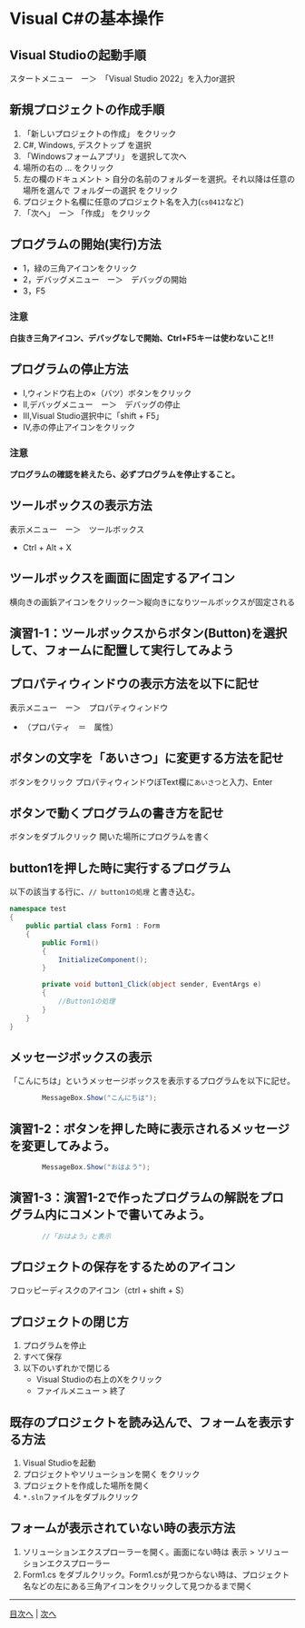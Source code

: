 # Visual C#の基本操作
## Visual Studioの起動手順

スタートメニュー　ー＞　「Visual Studio 2022」を入力or選択

## 新規プロジェクトの作成手順
1. 「新しいプロジェクトの作成」 をクリック
2. C#, Windows, デスクトップ を選択
3. 「Windowsフォームアプリ」 を選択して次へ
4. 場所の右の ... をクリック
5. 左の欄のドキュメント > 自分の名前のフォルダーを選択。それ以降は任意の場所を選んで フォルダーの選択 をクリック
6. プロジェクト名欄に任意のプロジェクト名を入力(`cs0412`など)
7. 「次へ」　ー＞ 「作成」 をクリック


## プログラムの開始(実行)方法
- 1，緑の三角アイコンをクリック
- 2，デバッグメニュー　ー＞　デバッグの開始
- 3，F5

### 注意

**白抜き三角アイコン、デバッグなしで開始、Ctrl+F5キーは使わないこと!!**

## プログラムの停止方法
- Ⅰ,ウィンドウ右上の×（バツ）ボタンをクリック
- Ⅱ,デバッグメニュー　ー＞　デバッグの停止
- Ⅲ,Visual Studio選択中に「shift + F5」
- Ⅳ,赤の停止アイコンをクリック

### 注意

**プログラムの確認を終えたら、必ずプログラムを停止すること。**

## ツールボックスの表示方法
表示メニュー　ー＞　ツールボックス
- Ctrl + Alt + X
## ツールボックスを画面に固定するアイコン

横向きの画鋲アイコンをクリックー＞縦向きになりツールボックスが固定される

## 演習1-1：ツールボックスからボタン(Button)を選択して、フォームに配置して実行してみよう



## プロパティウィンドウの表示方法を以下に記せ

表示メニュー　ー＞　プロパティウィンドウ
- （プロパティ　＝　属性）
## ボタンの文字を「あいさつ」に変更する方法を記せ

ボタンをクリック
プロパティウィンドウぼText欄に`あいさつ`と入力、Enter

## ボタンで動くプログラムの書き方を記せ

ボタンをダブルクリック
開いた場所にプログラムを書く

## button1を押した時に実行するプログラム
以下の該当する行に、`// button1の処理` と書き込む。

```cs
namespace test
{
    public partial class Form1 : Form
    {
        public Form1()
        {
            InitializeComponent();
        }

        private void button1_Click(object sender, EventArgs e)
        {
            //Button1の処理
        }
    }
}
```

## メッセージボックスの表示
「こんにちは」というメッセージボックスを表示するプログラムを以下に記せ。

```cs
        MessageBox.Show("こんにちは");
```

## 演習1-2：ボタンを押した時に表示されるメッセージを変更してみよう。

```cs
        MessageBox.Show("おはよう");
```

## 演習1-3：演習1-2で作ったプログラムの解説をプログラム内にコメントで書いてみよう。

```cs
        //「おはよう」と表示
```

## プロジェクトの保存をするためのアイコン

フロッピーディスクのアイコン（ctrl + shift + S）

## プロジェクトの閉じ方

1. プログラムを停止
2. すべて保存
3. 以下のいずれかで閉じる
   - Visual Studioの右上のXをクリック
   - ファイルメニュー > 終了


## 既存のプロジェクトを読み込んで、フォームを表示する方法

1. Visual Studioを起動
2. プロジェクトやソリューションを開く をクリック
3. プロジェクトを作成した場所を開く
4. `*.sln`ファイルをダブルクリック

## フォームが表示されていない時の表示方法

1. ソリューションエクスプローラーを開く。画面にない時は 表示 > ソリューションエクスプローラー
2. Form1.cs をダブルクリック。Form1.csが見つからない時は、プロジェクト名などの左にある三角アイコンをクリックして見つかるまで開く


---

[目次へ](README.md#%E7%9B%AE%E6%AC%A1) | [次へ](README.md#%E3%83%97%E3%83%AD%E3%82%B0%E3%83%A9%E3%83%9F%E3%83%B3%E3%82%B0%E3%81%AE%E8%82%9D)
